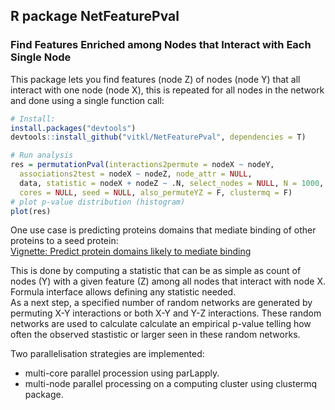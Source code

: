 ## R package NetFeaturePval
### Find Features Enriched among Nodes that Interact with Each Single Node

This package lets you find features (node Z) of nodes (node Y) that all interact with one node (node X), this is repeated for all nodes in the network and done using a single function call:   

```r
# Install:
install.packages("devtools")
devtools::install_github("vitkl/NetFeaturePval", dependencies = T)

# Run analysis
res = permutationPval(interactions2permute = nodeX ~ nodeY,
  associations2test = nodeX ~ nodeZ, node_attr = NULL,
  data, statistic = nodeX + nodeZ ~ .N, select_nodes = NULL, N = 1000,
  cores = NULL, seed = NULL, also_permuteYZ = F, clustermq = F)
# plot p-value distribution (histogram)
plot(res)
```

One use case is predicting proteins domains that mediate binding of other proteins to a seed protein:   
[Vignette: Predict protein domains likely to mediate binding](https://vitkl.github.io/NetFeaturePval/articles/protein_domains_binding.html)  

This is done by computing a statistic that can be as simple as count of nodes (Y) with a given feature (Z) among all nodes that interact with node X. Formula interface allows defining any statistic needed.   
As a next step, a specified number of random networks are generated by permuting X-Y interactions or both X-Y and Y-Z interactions. These random networks are used to calculate calculate an empirical p-value telling how often the observed stastistic or larger seen in these random networks.    

Two parallelisation strategies are implemented:  
- multi-core parallel procession using parLapply.  
- multi-node parallel processing on a computing cluster using clustermq package.  
